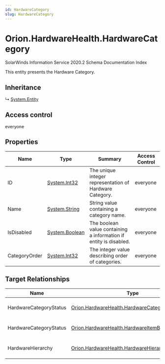 ```yaml
---
id: HardwareCategory
slug: HardwareCategory
---
```


# Orion.HardwareHealth.HardwareCategory

SolarWinds Information Service 2020.2 Schema Documentation Index

This entity presents the Hardware Category.

## Inheritance

↳ [System.Entity](./../System/Entity)

## Access control

everyone

## Properties

| Name | Type | Summary | Access Control |
| ------ | ------ | ------ | ------ |
| ID | [System.Int32](https://docs.microsoft.com/en-us/dotnet/api/system.int32) | The unique integer representation of Hardware Category. | everyone |
| Name | [System.String](https://docs.microsoft.com/en-us/dotnet/api/system.string) | String value containing a category name. | everyone |
| IsDisabled | [System.Boolean](https://docs.microsoft.com/en-us/dotnet/api/system.boolean) | The boolean value containing a information if entity is disabled. | everyone |
| CategoryOrder | [System.Int32](https://docs.microsoft.com/en-us/dotnet/api/system.int32) | The integer value describing order of categories. | everyone |

## Target Relationships

| Name | Type | Notes |
| ------ | ------ | ------ |
| HardwareCategoryStatus | [Orion.HardwareHealth.HardwareCategoryStatusBase](./../Orion.HardwareHealth/HardwareCategoryStatusBase) | Defined by relationship Orion.HardwareHealth.HardwareCategoryStatusBaseReferenceHardwareCategory (System.Reference) |
| HardwareCategoryStatus | [Orion.HardwareHealth.HardwareItemBase](./../Orion.HardwareHealth/HardwareItemBase) | Defined by relationship Orion.HardwareHealth.HardwareItemBaseReferenceHardwareCategory (System.Reference) |
| HardwareHierarchy | [Orion.HardwareHealth.HardwareHierarchy](./../Orion.HardwareHealth/HardwareHierarchy) | Defined by relationship Orion.HardwareHealth.HardwareHierarchysReferenceHardwareCategory (System.Reference) |

